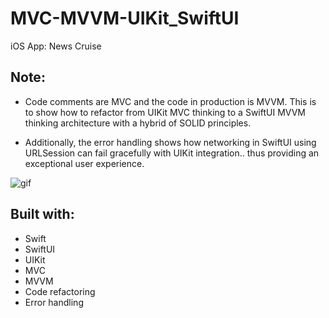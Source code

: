 # MVC-MVVM-UIKit_SwiftUI
iOS App: News Cruise 

## Note:
* Code comments are MVC and the code in production is MVVM. This is to show how to refactor from UIKit MVC thinking to a SwiftUI MVVM thinking architecture with a hybrid of SOLID principles.

* Additionally, the error handling shows how networking in SwiftUI using URLSession can fail gracefully with UIKit integration.. thus providing an exceptional user experience.

![gif](demo.gif)

## Built with:
* Swift
* SwiftUI
* UIKit
* MVC
* MVVM
* Code refactoring
* Error handling
